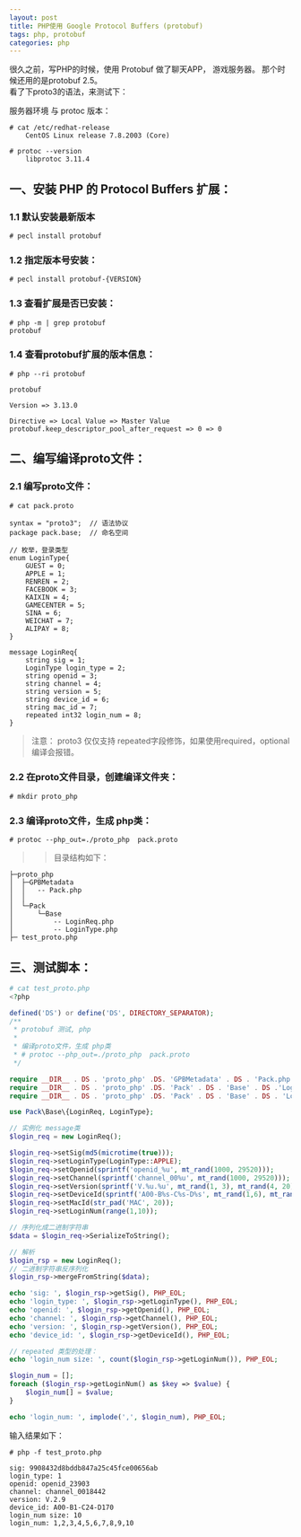 ```yaml
---
layout: post
title: PHP使用 Google Protocol Buffers (protobuf)
tags: php, protobuf
categories: php
---
```


很久之前，写PHP的时候，使用 Protobuf 做了聊天APP， 游戏服务器。 那个时候还用的是protobuf 2.5。  
看了下proto3的语法，来测试下：

服务器环境 与 protoc 版本：
```shell
# cat /etc/redhat-release 
    CentOS Linux release 7.8.2003 (Core)

# protoc --version
    libprotoc 3.11.4
```


## 一、安装 PHP 的  Protocol Buffers 扩展：

### 1.1 默认安装最新版本
```shell
# pecl install protobuf
```
### 1.2 指定版本号安装：
```shell
# pecl install protobuf-{VERSION}
```
### 1.3 查看扩展是否已安装：
```shell
# php -m | grep protobuf
protobuf
```
### 1.4 查看protobuf扩展的版本信息：
```shell
# php --ri protobuf

protobuf

Version => 3.13.0

Directive => Local Value => Master Value
protobuf.keep_descriptor_pool_after_request => 0 => 0
```

## 二、编写编译proto文件：

### 2.1 编写proto文件：
```shell
# cat pack.proto

syntax = "proto3";  // 语法协议
package pack.base;  // 命名空间

// 枚举，登录类型
enum LoginType{
    GUEST = 0;
    APPLE = 1;
    RENREN = 2;
    FACEBOOK = 3;
    KAIXIN = 4;
    GAMECENTER = 5;
    SINA = 6;
    WEICHAT = 7;
    ALIPAY = 8;
}

message LoginReq{
    string sig = 1;
    LoginType login_type = 2;
    string openid = 3;
    string channel = 4;
    string version = 5;
    string device_id = 6;
    string mac_id = 7;
    repeated int32 login_num = 8;
}
```
> 注意： proto3 仅仅支持 repeated字段修饰，如果使用required，optional编译会报错。

### 2.2 在proto文件目录，创建编译文件夹：
```shell
# mkdir proto_php
```

### 2.3 编译proto文件，生成 php类：
```shell
# protoc --php_out=./proto_php  pack.proto
```
>> 目录结构如下：
```shell
├─proto_php
│  ├─GPBMetadata
│  │   -- Pack.php
│  │
│  └─Pack
│      └─Base
│          -- LoginReq.php
│          -- LoginType.php
├─ test_proto.php
```

## 三、测试脚本：

```php
# cat test_proto.php
<?php

defined('DS') or define('DS', DIRECTORY_SEPARATOR);
/**
 * protobuf 测试, php
 * 
 * 编译proto文件，生成 php类
 * # protoc --php_out=./proto_php  pack.proto
 */

require __DIR__ . DS . 'proto_php' .DS. 'GPBMetadata' . DS . 'Pack.php';
require __DIR__ . DS . 'proto_php' .DS. 'Pack' . DS . 'Base' . DS .'LoginReq.php';
require __DIR__ . DS . 'proto_php' .DS. 'Pack' . DS . 'Base' . DS . 'LoginType.php';

use Pack\Base\{LoginReq, LoginType};

// 实例化 message类
$login_req = new LoginReq();

$login_req->setSig(md5(microtime(true)));
$login_req->setLoginType(LoginType::APPLE);
$login_req->setOpenid(sprintf('openid_%u', mt_rand(1000, 29520)));
$login_req->setChannel(sprintf('channel_00%u', mt_rand(1000, 29520)));
$login_req->setVersion(sprintf('V.%u.%u', mt_rand(1, 3), mt_rand(4, 20)));
$login_req->setDeviceId(sprintf('A00-B%s-C%s-D%s', mt_rand(1,6), mt_rand(8,70), mt_rand(100,237)));
$login_req->setMacId(str_pad('MAC', 20));
$login_req->setLoginNum(range(1,10));

// 序列化成二进制字符串
$data = $login_req->SerializeToString();

// 解析
$login_rsp = new LoginReq();
// 二进制字符串反序列化
$login_rsp->mergeFromString($data);

echo 'sig: ', $login_rsp->getSig(), PHP_EOL;
echo 'login_type: ', $login_rsp->getLoginType(), PHP_EOL;
echo 'openid: ', $login_rsp->getOpenid(), PHP_EOL;
echo 'channel: ', $login_rsp->getChannel(), PHP_EOL;
echo 'version: ', $login_rsp->getVersion(), PHP_EOL;
echo 'device_id: ', $login_rsp->getDeviceId(), PHP_EOL;

// repeated 类型的处理：
echo 'login_num size: ', count($login_rsp->getLoginNum()), PHP_EOL;

$login_num = [];
foreach ($login_rsp->getLoginNum() as $key => $value) {
    $login_num[] = $value;
}

echo 'login_num: ', implode(',', $login_num), PHP_EOL;
```

输入结果如下：
```shell
# php -f test_proto.php

sig: 9908432d8bddb847a25c45fce00656ab
login_type: 1
openid: openid_23903
channel: channel_0018442
version: V.2.9
device_id: A00-B1-C24-D170
login_num size: 10
login_num: 1,2,3,4,5,6,7,8,9,10
```
